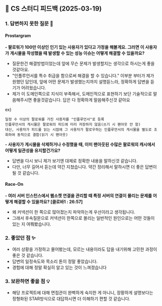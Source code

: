 ## 📌 CS 스터디 피드백 (2025-03-19)

### 1. 답변하지 못한 질문 📝

#### Prostargram 

**- 팔로워가 100만 이상인 인기 있는 사용자가 있다고 가정을 해볼게요. 그러면 이 사용자가 게시물을 작성했을 때 발생할 수 있는 성능 이슈는 어떻게 해결할 수 있을까요?**

  - 질문한건 해결방법이었는데 앞에 무슨 문제가 발생할지는 생각으로 하시는게 좋을것같아요. 
  - "인플루언서를 특수 취급을 함으로써 해결을 할 수 있습니다." 이부분 부터가 제가 원했던 답인데,
  앞에 어떤 문제가 발생했는지까지 설명듣느라, 정확하게 답변을 듣기가 어려웠습니다. 
  - 제가 이 도메인쪽으로 지식이 부족해서, 도메인적으로 표현하기 보단 기술적으로 말씀해주시면 좋을것같습니다. 답은 다 정확하게 말씀해주신것 같아요 

ex)

```text
일정 수 이상의 팔로워를 가진 사용자를 "인플루언서"로 등록
인플루언서의 게시물은 팔로워의 피드에 미리 저장하지 않음(쓰기 시 팬아웃 안 함)
대신, 사용자가 피드를 읽는 시점에 그 사용자가 팔로우하는 인플루언서의 게시물을 별도로 조회하여 동적으로 결합(읽기 시 팬아웃)
```

**- 사용자가 게시물을 삭제하거나 수정했을 때, 이미 팬아웃된 수많은 팔로워의 캐시에서 어떻게 일관성을 유지할건가요?**

- 답변을 다시 보니 제가 보기엔 대체로 정확한 내용을 말하신것 같습니다.
- 다만, 너무 길어서 듣는데 약간 지쳤습니다. 약간 정리해서 말하시면 더 좋은 답변이 될 것 같습니다. 


#### Race-On

**-  여러 서버 인스턴스에서 웹소켓 연결을 관리할 때 특정 서버의 연결이 몰리는 문제를 어떻게 해결할 수 있을까요? [클로바1 : 26:57]**

- 왜 커넥션이 한 쪽으로 많아졌는지 파악하는게 우선이라고 생각됩니다.
- 그래서 후속질문으로 커넥션이 한쪽으로 몰리는 일반적인 원인으로는 어떤 것들이 있는 지 여쭤봤습니다.


### 2. 좋았던 점 ✨

- 여러 상황을 가정하고 물어봤는데, 모르는 내용이라도 답을 내기위해 고민한 과정이 좋은 것 같습니다. 
- 답변의 일정속도와 목소리 톤이 정말 좋았습니다.
- 경험에 대해 정말 확실히 알고 있는 것이 느껴졌습니다  

### 3. 보완하면 좋을 점 💡

- 해당 프로젝트에 대해 면접관이 완벽하게 숙지한 게 아니니, 장황하게 설명보다는 정형화된 STAR방식으로 대답하시면 더 이해하기 편할 것 같습니다.





